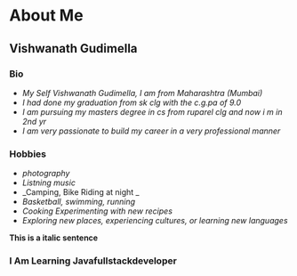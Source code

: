 # About Me

## Vishwanath Gudimella

### Bio 
* _My Self Vishwanath Gudimella, I am from Maharashtra (Mumbai)_
* _I had done my graduation from sk clg with the c.g.pa of 9.0_
* _I am pursuing my masters degree in cs from ruparel clg and now i m in 2nd yr_
* _I am very passionate to build my career in a very professional manner_

### Hobbies
* _photography_
* _Listning music_
* _Camping, Bike Riding at night _
* _Basketball, swimming, running_
* _Cooking Experimenting with new recipes_
* _Exploring new places, experiencing cultures, or learning new languages_

__This is a italic sentence__
 ### I Am Learning Javafullstackdeveloper
